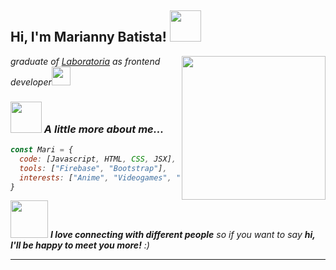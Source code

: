 <h2> Hi, I'm Marianny Batista! <img src="https://c.tenor.com/YvEABJy-ASYAAAAi/chibi-ame.gif" width="50"></h2>
<img align='right' src="https://c.tenor.com/8Wu4ZKTzD5UAAAAC/beam-chainsaw.gif" width="230">
<p><em> graduate of <a href="https://www.laboratoria.la/">Laboratoria</a> as frontend developer<img src="https://c.tenor.com/AjjzN9O03PIAAAAi/dramaturgy-vtuber.gif" width="30"></br></p>

### <img src="https://c.tenor.com/HJe6fg-oa8sAAAAi/marin-marin-kitagawa.gif" width="50"> A little more about me...  

```javascript
const Mari = {
  code: [Javascript, HTML, CSS, JSX],
  tools: ["Firebase", "Bootstrap"],
  interests: ["Anime", "Videogames", "Astrophysics"]
}
```

<img src="https://c.tenor.com/MJ8r-vS609cAAAAi/cute-hello-kitty.gif" width="60"> <em><b>I love connecting with different people</b> so if you want to say <b>hi, I'll be happy to meet you more!</b> :)</em>

---
